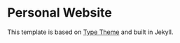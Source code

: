 # Personal Website

This template is based on [Type Theme](http://jekyllthemes.org/themes/type/) and built in Jekyll.
